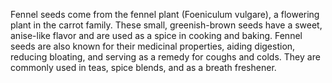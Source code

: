 Fennel seeds come from the fennel plant (Foeniculum vulgare), a flowering plant in the carrot family. These small, greenish-brown seeds have a sweet, anise-like flavor and are used as a spice in cooking and baking. Fennel seeds are also known for their medicinal properties, aiding digestion, reducing bloating, and serving as a remedy for coughs and colds. They are commonly used in teas, spice blends, and as a breath freshener.